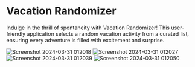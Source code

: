 # Vacation Randomizer

Indulge in the thrill of spontaneity with Vacation Randomizer! This user-friendly application selects a random vacation activity from a curated list, ensuring every adventure is filled with excitement and surprise.

![Screenshot 2024-03-31 012018](https://github.com/biswaskdk/Vacation-Randomizer/assets/144484530/59b666a2-fffd-42f4-acdd-c9d3a1aea0f4)
![Screenshot 2024-03-31 012027](https://github.com/biswaskdk/Vacation-Randomizer/assets/144484530/55ef3e25-ce6b-4491-abb0-8bfb55c532c2)
![Screenshot 2024-03-31 012039](https://github.com/biswaskdk/Vacation-Randomizer/assets/144484530/ac17db0e-d520-4386-b4be-8e5fd0661c4a)
![Screenshot 2024-03-31 012050](https://github.com/biswaskdk/Vacation-Randomizer/assets/144484530/90da93b7-8103-4753-9adf-f0d9820b1fdc)
